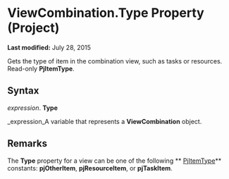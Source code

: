 
# ViewCombination.Type Property (Project)

 **Last modified:** July 28, 2015

Gets the type of item in the combination view, such as tasks or resources. Read-only  **PjItemType**.

## Syntax

 _expression_. **Type**

 _expression_A variable that represents a  **ViewCombination** object.


## Remarks

The  **Type** property for a view can be one of the following ** [PjItemType](56e805f9-71b6-1a90-540b-2327a44f2a84.md)** constants: **pjOtherItem**,  **pjResourceItem**, or  **pjTaskItem**.

